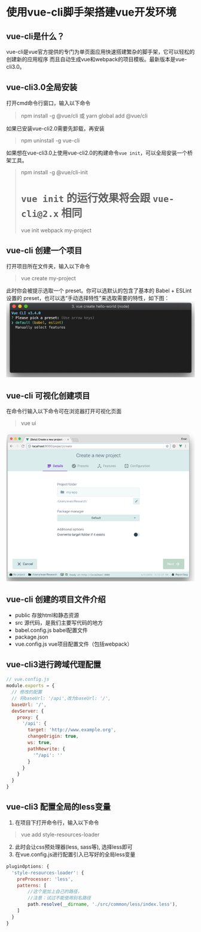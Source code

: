 # 使用vue-cli脚手架搭建vue开发环境

## vue-cli是什么？
vue-cli是vue官方提供的专门为单页面应用快速搭建繁杂的脚手架，它可以轻松的创建新的应用程序
而且自动生成vue和webpack的项目模板。最新版本是vue-cli3.0。

## vue-cli3.0全局安装  
打开cmd命令行窗口，输入以下命令   
> npm install -g @vue/cli 或 yarn global add @vue/cli   

如果已安装vue-cli2.0需要先卸载，再安装    
> npm uninstall -g vue-cli     

如果想在vue-cli3.0上使用vue-cli2.0的构建命令`vue init`，可以全局安装一个桥架工具。     
> npm install -g @vue/cli-init    
> # `vue init` 的运行效果将会跟 `vue-cli@2.x` 相同  
> vue init webpack my-project    

## vue-cli 创建一个项目
打开项目所在文件夹，输入以下命令   
> vue create my-project      

此时你会被提示选取一个 preset。你可以选默认的包含了基本的 Babel + ESLint 设置的 preset，也可以选“手动选择特性”来选取需要的特性，如下图：      
![vue-create](../images/vue_create.png)   

## vue-cli 可视化创建项目
在命令行输入以下命令可在浏览器打开可视化页面   
> vue ui    

![vue-create](../images/vue_ui.png)  

## vue-cli 创建的项目文件介绍 
- public 存放html和静态资源  
- src    源代码，是我们主要写代码的地方
- babel.config.js  babel配置文件
- package.json    
- vue.config.js  vue项目配置文件（包括webpack）  

## vue-cli3进行跨域代理配置
```javascript
// vue.config.js
module.exports = {
  // 修改的配置
  // 将baseUrl: '/api',改为baseUrl: '/',
  baseUrl: '/',
  devServer: {
    proxy: {
      '/api': {
        target: 'http://www.example.org',
        changeOrigin: true,
        ws: true,
        pathRewrite: {
          '^/api': ''
        }
      }
    }
  }
}
```

## vue-cli3 配置全局的less变量
1. 在项目下打开命令行，输入以下命令
> vue add style-resources-loader    
2. 此时会让css预处理器(less, sass等), 选择less即可
3. 在vue.config.js进行配置引入已写好的全局less变量
```javascript
pluginOptions: {
  'style-resources-loader': {
    preProcessor: 'less',
    patterns: [
        //这个是加上自己的路径，
        //注意：试过不能使用别名路径
        path.resolve(__dirname, './src/common/less/index.less'),
    ]
  }
}
```
